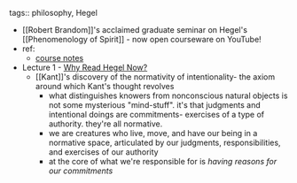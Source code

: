 tags:: philosophy, Hegel

- [[Robert Brandom]]'s acclaimed graduate seminar on Hegel's [[Phenomenology of Spirit]] - now open courseware on YouTube!
- ref:
	- [course notes](https://sites.pitt.edu/~rbrandom/Courses/Hegel%20%282021%29/ST%202021%20Main.html)
- Lecture 1 - [Why Read Hegel Now?](https://www.youtube.com/watch?v=va1sDoPRTAU)
	- [[Kant]]'s discovery of the normativity of intentionality- the axiom around which Kant's thought revolves
		- what distinguishes knowers from nonconscious natural objects is not some mysterious "mind-stuff". it's that judgments and intentional doings are commitments- exercises of a type of authority. they're all normative.
		- we are creatures who live, move, and have our being in a normative space, articulated by our judgments, responsibilities, and exercises of our authority
		- at the core of what we're responsible for is *having reasons for our commitments*